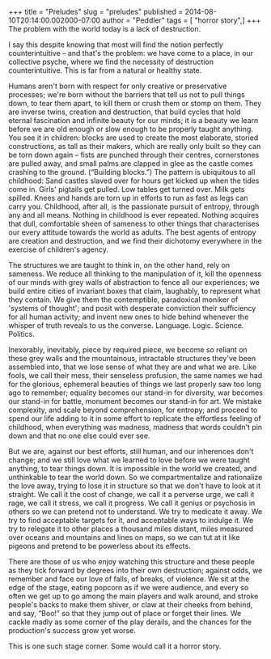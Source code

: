 +++
title = "Preludes"
slug = "preludes"
published = 2014-08-10T20:14:00.002000-07:00
author = "Peddler"
tags = [ "horror story",]
+++
The problem with the world today is a lack of destruction.

I say this despite knowing that most will find the notion perfectly
counterintuitive – and that's the problem: we have come to a place, in
our collective psyche, where we find the necessity of destruction
counterintuitive. This is far from a natural or healthy state.

Humans aren't born with respect for only creative or preservative
processes; we're born without the barriers that tell us not to pull
things down, to tear them apart, to kill them or crush them or stomp on
them. They are inverse twins, creation and destruction, that build
cycles that hold eternal fascination and infinite beauty for our minds;
it is a beauty we learn before we are old enough or slow enough to be
properly taught anything. You see it in children: blocks are used to
create the most elaborate, storied constructions, as tall as their
makers, which are really only built so they can be torn down again –
fists are punched through their centres, cornerstones are pulled away,
and small palms are clapped in glee as the castle comes crashing to the
ground. (“Building blocks.”) The pattern is ubiquitous to all childhood:
Sand castles slaved over for hours get kicked up when the tides come in.
Girls' pigtails get pulled. Low tables get turned over. Milk gets
spilled. Knees and hands are torn up in efforts to run as fast as legs
can carry you. Childhood, after all, is the passionate pursuit of
entropy, through any and all means. Nothing in childhood is ever
repeated. Nothing acquires that dull, comfortable sheen of sameness to
other things that characterises our every attitude towards the world as
adults. The best agents of entropy are creation and destruction, and we
find their dichotomy everywhere in the exercise of children's agency.

The structures we are taught to think in, on the other hand, rely on
sameness. We reduce all thinking to the manipulation of it, kill the
openness of our minds with grey walls of abstraction to fence all our
experiences; we build entire cities of invariant boxes that claim,
laughably, to represent what they contain. We give them the
contemptible, paradoxical moniker of 'systems of thought'; and posit
with desperate conviction their sufficiency for all human activity; and
invent new ones to hide behind whenever the whisper of truth reveals to
us the converse. Language. Logic. Science. Politics.

Inexorably, inevitably, piece by required piece, we become so reliant on
these grey walls and the mountainous, intractable structures they've
been assembled into, that we lose sense of what they are and what we
are. Like fools, we call their mess, their senseless profusion, the same
names we had for the glorious, ephemeral beauties of things we last
properly saw too long ago to remember; equality becomes our stand-in for
diversity, war becomes our stand-in for battle, monument becomes our
stand-in for art. We mistake complexity, and scale beyond comprehension,
for entropy; and proceed to spend our life adding to it in some effort
to replicate the effortless feeling of childhood, when everything was
madness, madness that words couldn't pin down and that no one else could
ever see.

But we are, against our best efforts, still human, and our inherences
don't change; and we still love what we learned to love before we were
taught anything, to tear things down. It is impossible in the world we
created, and unthinkable to tear the world down. So we compartmentalize
and rationalize the love away, trying to lose it in structure so that we
don't have to look at it straight. We call it the cost of change, we
call it a perverse urge, we call it rage, we call it stress, we call it
progress. We call it genius or psychosis in others so we can pretend not
to understand. We try to medicate it away. We try to find acceptable
targets for it, and acceptable ways to indulge it. We try to relegate it
to other places a thousand miles distant, miles measured over oceans and
mountains and lines on maps, so we can tut at it like pigeons and
pretend to be powerless about its effects.

There are those of us who enjoy watching this structure and these people
as they tick forward by degrees into their own destruction; against
odds, we remember and face our love of falls, of breaks, of violence. We
sit at the edge of the stage, eating popcorn as if we were audience, and
every so often we get up to go among the main players and walk around,
and stroke people's backs to make them shiver, or claw at their cheeks
from behind, and say, “Boo!” so that they jump out of place or forget
their lines. We cackle madly as some corner of the play derails, and the
chances for the production's success grow yet worse.

This is one such stage corner. Some would call it a horror story.
